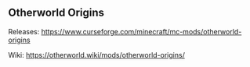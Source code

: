 
## Otherworld Origins

Releases:
https://www.curseforge.com/minecraft/mc-mods/otherworld-origins

Wiki:
https://otherworld.wiki/mods/otherworld-origins/
